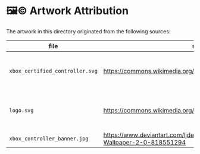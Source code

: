 # 🖼️©️ Artwork Attribution

The artwork in this directory originated from the following sources:

| file | source | author | license | modified |
|--- | --- | --- | ---| --- |
| `xbox_certified_controller.svg` | https://commons.wikimedia.org/wiki/File:Xbox_Certified_controller.svg | Gameposo, vectorised by Marnanel | [CC BY-SA 4.0](https://creativecommons.org/licenses/by-sa/4.0), via Wikimedia Commons | no |
| `logo.svg` | https://commons.wikimedia.org/wiki/File:Xbox_Certified_controller.svg | Gameposo, vectorised by Marnanel | [CC BY-SA 4.0](https://creativecommons.org/licenses/by-sa/4.0), via Wikimedia Commons | added julia logo colors |
| `xbox_controller_banner.jpg` | https://www.deviantart.com/ljdesigner/art/Xbox-Controller-Wallpaper-2-0-818551294 | [ljdesigner](https://www.deviantart.com/ljdesigner) | [CC BY-SA 3.0](https://creativecommons.org/licenses/by-sa/3.0) | cropped |
